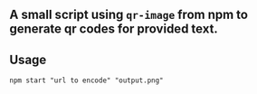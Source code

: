 ## A small script using `qr-image` from npm to generate qr codes for provided text. 

## Usage 
`npm start "url to encode" "output.png"`

